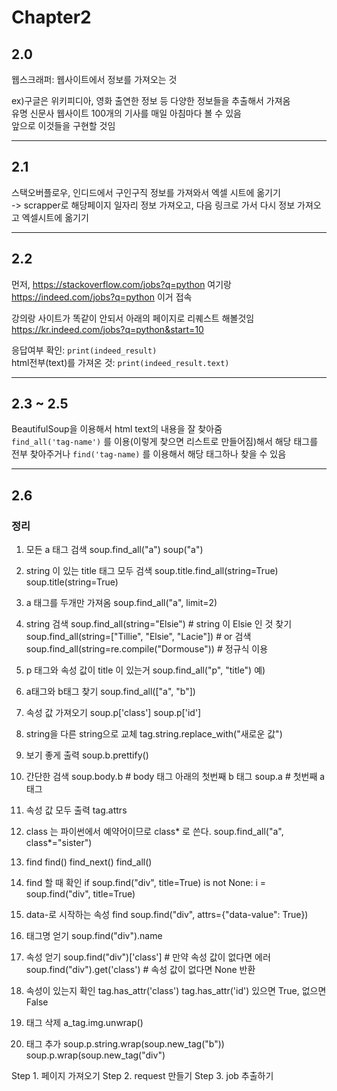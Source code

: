 # Chapter2

## 2.0

웹스크래퍼: 웹사이트에서 정보를 가져오는 것

ex)구글은 위키피디아, 영화 출연한 정보 등 다양한 정보들을 추출해서 가져옴  
유명 신문사 웹사이트 100개의 기사를 매일 아침마다 볼 수 있음  
앞으로 이것들을 구현할 것임

---

## 2.1

스택오버플로우, 인디드에서 구인구직 정보를 가져와서 엑셀 시트에 옮기기  
-> scrapper로 해당페이지 일자리 정보 가져오고, 다음 링크로 가서 다시 정보 가져오고 엑셀시트에 옮기기

---

## 2.2

먼저, https://stackoverflow.com/jobs?q=python 여기랑  
https://indeed.com/jobs?q=python 이거 접속

강의랑 사이트가 똑같이 안되서 아래의 페이지로 리퀘스트 해볼것임  
https://kr.indeed.com/jobs?q=python&start=10

응답여부 확인: `print(indeed_result)`  
html전부(text)를 가져온 것: `print(indeed_result.text)`

---

## 2.3 ~ 2.5

BeautifulSoup을 이용해서 html text의 내용을 잘 찾아줌  
`find_all('tag-name')` 를 이용(이렇게 찾으면 리스트로 만들어짐)해서 해당 태그를 전부 찾아주거나 `find('tag-name)` 를 이용해서 해당 태그하나 찾을 수 있음

---

## 2.6

### 정리

1. 모든 a 태그 검색
   soup.find_all("a")
   soup("a")

2. string 이 있는 title 태그 모두 검색
   soup.title.find_all(string=True)
   soup.title(string=True)

3. a 태그를 두개만 가져옴
   soup.find_all("a", limit=2)

4. string 검색
   soup.find_all(string="Elsie") # string 이 Elsie 인 것 찾기
   soup.find_all(string=["Tillie", "Elsie", "Lacie"]) # or 검색
   soup.find_all(string=re.compile("Dormouse")) # 정규식 이용

5. p 태그와 속성 값이 title 이 있는거
   soup.find_all("p", "title")
   예)

6. a태그와 b태그 찾기
   soup.find_all(["a", "b"])

7. 속성 값 가져오기
   soup.p['class']
   soup.p['id']

8. string을 다른 string으로 교체
   tag.string.replace_with("새로운 값")

9. 보기 좋게 출력
   soup.b.prettify()

10. 간단한 검색
    soup.body.b # body 태그 아래의 첫번째 b 태그
    soup.a # 첫번째 a 태그

11. 속성 값 모두 출력
    tag.attrs

12. class 는 파이썬에서 예약어이므로 class* 로 쓴다.
    soup.find_all("a", class*="sister")

13. find
    find()
    find_next()
    find_all()

14. find 할 때 확인
    if soup.find("div", title=True) is not None:
    i = soup.find("div", title=True)

15. data-로 시작하는 속성 find
    soup.find("div", attrs={"data-value": True})

16. 태그명 얻기
    soup.find("div").name

17. 속성 얻기
    soup.find("div")['class'] # 만약 속성 값이 없다면 에러
    soup.find("div").get('class') # 속성 값이 없다면 None 반환

18. 속성이 있는지 확인
    tag.has_attr('class')
    tag.has_attr('id')
    있으면 True, 없으면 False

19. 태그 삭제
    a_tag.img.unwrap()

20. 태그 추가
    soup.p.string.wrap(soup.new_tag("b"))
    soup.p.wrap(soup.new_tag("div")

Step 1. 페이지 가져오기
Step 2. request 만들기
Step 3. job 추출하기
